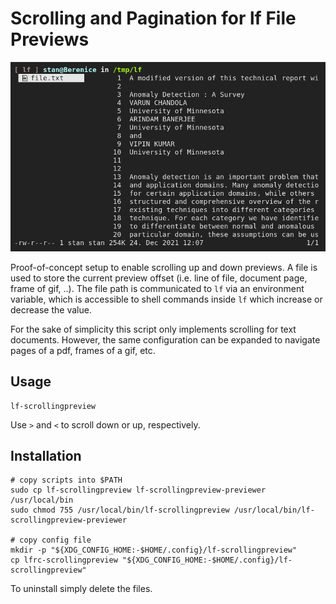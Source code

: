 # Scrolling and Pagination for **lf** File Previews

![](demo.gif)

Proof-of-concept setup to enable scrolling up and down previews. A file is used to store the current preview offset (i.e. line of file, document page, frame of gif, ..). The file path is communicated to `lf` via an environment variable, which is accessible to shell commands inside `lf` which increase or decrease the value.

For the sake of simplicity this script only implements scrolling for text documents. However, the same configuration can be expanded to navigate pages of a pdf, frames of a gif, etc.

## Usage

```
lf-scrollingpreview
```

Use `>` and `<` to scroll down or up, respectively.

## Installation

```
# copy scripts into $PATH
sudo cp lf-scrollingpreview lf-scrollingpreview-previewer /usr/local/bin
sudo chmod 755 /usr/local/bin/lf-scrollingpreview /usr/local/bin/lf-scrollingpreview-previewer

# copy config file
mkdir -p "${XDG_CONFIG_HOME:-$HOME/.config}/lf-scrollingpreview"
cp lfrc-scrollingpreview "${XDG_CONFIG_HOME:-$HOME/.config}/lf-scrollingpreview"
```

To uninstall simply delete the files.
